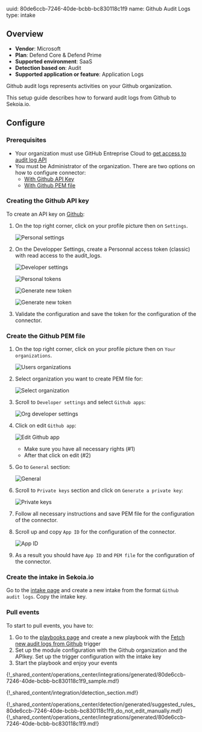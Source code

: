 uuid: 80de6ccb-7246-40de-bcbb-bc830118c1f9
name: Github Audit Logs
type: intake

## Overview
- **Vendor**: Microsoft
- **Plan**: Defend Core & Defend Prime
- **Supported environment**: SaaS
- **Detection based on**: Audit
- **Supported application or feature**: Application Logs

Github audit logs represents activities on your Github organization.

This setup guide describes how to forward audit logs from Github to Sekoia.io.



## Configure

### Prerequisites

- Your organization must use GitHub Entreprise Cloud to [get access to audit log API](https://docs.github.com/en/enterprise-cloud@latest/organizations/keeping-your-organization-secure/managing-security-settings-for-your-organization/reviewing-the-audit-log-for-your-organization#using-the-audit-log-api)
- You must be Administrator of the organization. There are two options on how to configure connector:
    * [With Github API Key](#creating-the-github-api-key)
    * [With Github PEM file](#creating-the-github-pem-file)

### Creating the Github API key

To create an API key on [Github](https://github.com/):

1. On the top right corner, click on your profile picture then on `Settings`.

    ![Personal settings](/assets/instructions/github_audit_logs/personal_settings.png)

2. On the Developper Settings, create a Personnal access token (classic) with read access to the audit_logs.

    ![Developer settings](/assets/instructions/github_audit_logs/developer_settings.png)

    ![Personal tokens](/assets/instructions/github_audit_logs/personal_tokens.png)

    ![Generate new token](/assets/instructions/github_audit_logs/generate_new_token.png)
    
    ![Generate new token](/assets/instructions/github_audit_logs/generate_new_token.png)

3. Validate the configuration and save the token for the configuration of the connector.


### Create the Github PEM file

1. On the top right corner, click on your profile picture then on `Your organizations`.

    ![Users organizations](/assets/instructions/github_audit_logs/users_organizations.png)

2. Select organization you want to create PEM file for:
    
    ![Select organization](/assets/instructions/github_audit_logs/select_organization.png)

3. Scroll to `Developer settings` and select `Github apps`:
    
    ![Org developer settings](/assets/instructions/github_audit_logs/github_apps.png)

4. Click on edit `Github app`:
    
    ![Edit Github app](/assets/instructions/github_audit_logs/edit_github_app.png)

    * Make sure you have all necessary rights (#1)
    * After that click on edit (#2)
   
5. Go to `General` section:
    
    ![General](/assets/instructions/github_audit_logs/general_section.png)

6. Scroll to `Private keys` section and click on `Generate a private key`:
    
    ![Private keys](/assets/instructions/github_audit_logs/generate_private_key.png)

7. Follow all necessary instructions and save PEM file for the configuration of the connector.

8. Scroll up and copy `App ID` for the configuration of the connector.
    
    ![App ID](/assets/instructions/github_audit_logs/app_id.png)

9. As a result you should have `App ID` and `PEM file` for the configuration of the connector.

### Create the intake in Sekoia.io

Go to the [intake page](https://app.sekoia.io/operations/intakes) and create a new intake from the format `Github  audit logs`. Copy the intake key.

### Pull events

To start to pull events, you have to:

1. Go to the [playbooks page](https://app.sekoia.io/operations/playbooks) and create a new playbook with the [Fetch new audit logs from Github](/integration/action_library/collaboration_tools/github) trigger
2. Set up the module configuration with the Github organization and the APIkey. Set up the trigger configuration with the intake key
3. Start the playbook and enjoy your events

{!_shared_content/operations_center/integrations/generated/80de6ccb-7246-40de-bcbb-bc830118c1f9_sample.md!}


{!_shared_content/integration/detection_section.md!}

{!_shared_content/operations_center/detection/generated/suggested_rules_80de6ccb-7246-40de-bcbb-bc830118c1f9_do_not_edit_manually.md!}
{!_shared_content/operations_center/integrations/generated/80de6ccb-7246-40de-bcbb-bc830118c1f9.md!}


